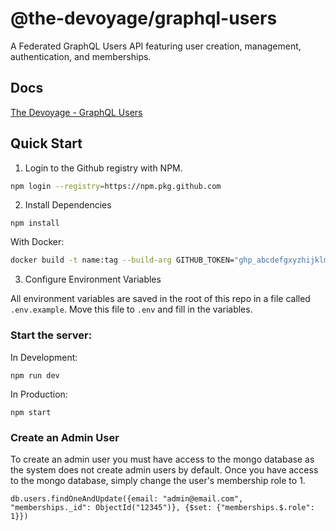 # @the-devoyage/graphql-users

A Federated GraphQL Users API featuring user creation, management, authentication, and memberships.

## Docs

[The Devoyage - GraphQL Users](https://www.thedevoyage.com/users/intro)

## Quick Start

1. Login to the Github registry with NPM.

```bash
npm login --registry=https://npm.pkg.github.com
```

2. Install Dependencies

```
npm install
```

With Docker:

```bash
docker build -t name:tag --build-arg GITHUB_TOKEN="ghp_abcdefgxyzhijklmnop"
```

3. Configure Environment Variables

All environment variables are saved in the root of this repo in a file called `.env.example`. Move this file to `.env` and fill in the variables.

### Start the server:

In Development:

```
npm run dev
```

In Production:

```
npm start
```

### Create an Admin User

To create an admin user you must have access to the mongo database as the system does not create admin users by default. Once you have access to the mongo database, simply change the user's membership role to 1. 

```
db.users.findOneAndUpdate({email: "admin@email.com", "memberships._id": ObjectId("12345")}, {$set: {"memberships.$.role": 1}})
```
